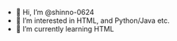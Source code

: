 - 👋 Hi, I’m @shinno-0624
- 👀 I’m interested in HTML, and Python/Java etc.
- 🌱 I’m currently learning HTML

<!---
shinno-0624/shinno-0624 is a ✨ special ✨ repository because its `README.md` (this file) appears on your GitHub profile.
You can click the Preview link to take a look at your changes.
--->
